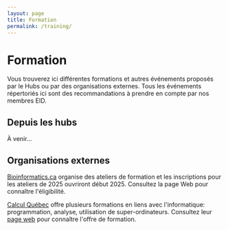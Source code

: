 ```yaml
---
layout: page
title: Formation
permalink: /training/
---
```


# Formation
Vous trouverez ici différentes formations et autres événements proposés par le Hubs ou par des organisations externes. Tous les événements répertoriés ici sont des recommandations à prendre en compte par nos membres EID.

## Depuis les hubs
À venir...

## Organisations externes
[Bioinformatics.ca](https://bioinformatics.ca/workshops/current-workshops/) organise des ateliers de formation et les inscriptions pour les ateliers de 2025 ouvriront début 2025. Consultez la page Web pour connaître l'éligibilité.

[Calcul Québec](https://www.calculquebec.ca/) offre plusieurs formations en liens avec l'informatique: programmation, analyse, utilisation de super-ordinateurs. Consultez leur [page web](https://www.calculquebec.ca/en/academic-research-services/training/) pour connaître l'offre de formation.